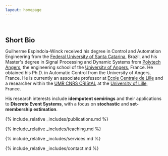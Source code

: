 ```yaml
---
layout: homepage
---
```


<h1 id="about-me"></h1>

<h2 style="margin: 60px 0px 10px;">Short Bio</h2>

Guilherme Espindola-Winck received his degree in Control and Automation Engineering from the [Federal University of Santa Catarina](https://das.ufsc.br), Brazil, and his Master's degree in Signal Processing and Dynamic Systems from [Polytech Angers](https://polytech-angers.fr/fr/index.html), the engineering school of the [University of Angers](https://www.univ-angers.fr/fr/index.html), France. He obtained his Ph.D. in Automatic Control from the University of Angers, France. He is currently an associate professor at [Ecole Centrale de Lille](https://centralelille.fr) and a researcher within the [UMR CNRS CRIStAL](https://www.cristal.univ-lille.fr) at the [University of Lille](https://www.univ-lille.fr), France. 


His research interests include **idempotent semirings** and their applications to **Discrete Event Systems**, with a focus on **stochastic** and **set-membership estimation**.

{% include_relative _includes/publications.md %}

{% include_relative _includes/teaching.md %}

{% include_relative _includes/services.md %}

{% include_relative _includes/contact.md %}
